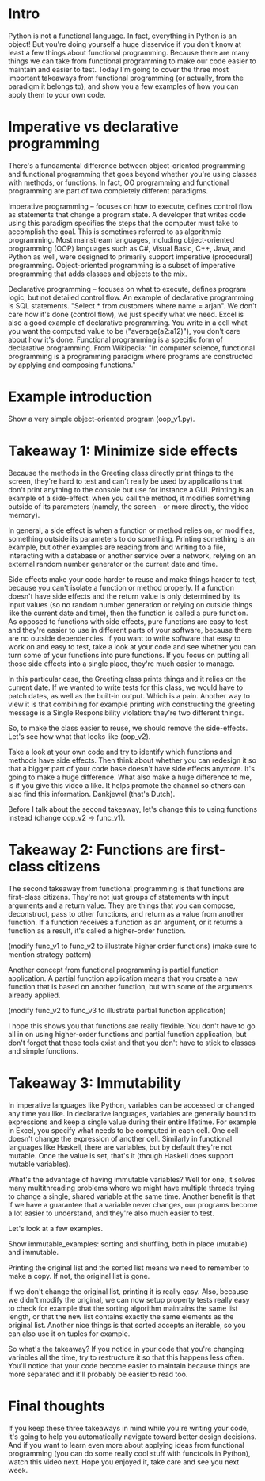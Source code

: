 # Intro

Python is not a functional language. In fact, everything in Python is an object! But you're doing yourself a huge disservice if you don't know at least a few things about functional programming. Because there are many things we can take from functional programming to make our code easier to maintain and easier to test. Today I'm going to cover the three most important takeaways from functional programming (or actually, from the paradigm it belongs to), and show you a few examples of how you can apply them to your own code.

# Imperative vs declarative programming

There's a fundamental difference between object-oriented programming and functional programming that goes beyond whether you're using classes with methods, or functions. In fact, OO programming and functional programming are part of two completely different paradigms.

Imperative programming – focuses on how to execute, defines control flow as statements that change a program state. A developer that writes code using this paradigm specifies the steps that the computer must take to accomplish the goal. This is sometimes referred to as algorithmic programming. Most mainstream languages, including object-oriented programming (OOP) languages such as C#, Visual Basic, C++, Java, and Python as well, were designed to primarily support imperative (procedural) programming. Object-oriented programming is a subset of imperative programming that adds classes and objects to the mix.

Declarative programming – focuses on what to execute, defines program logic, but not detailed control flow. An example of declarative programming is SQL statements. "Select \* from customers where name = arjan". We don't care how it's done (control flow), we just specify what we need. Excel is also a good example of declarative programming. You write in a cell what you want the computed value to be ("average(a2:a12)"), you don't care about how it's done. Functional programming is a specific form of declarative programming. From Wikipedia: "In computer science, functional programming is a programming paradigm where programs are constructed by applying and composing functions."

# Example introduction

Show a very simple object-oriented program (oop_v1.py).

# Takeaway 1: Minimize side effects

Because the methods in the Greeting class directly print things to the screen, they're hard to test and can't really be used by applications that don't print anything to the console but use for instance a GUI. Printing is an example of a side-effect: when you call the method, it modifies something outside of its parameters (namely, the screen - or more directly, the video memory).

In general, a side effect is when a function or method relies on, or modifies, something outside its parameters to do something. Printing something is an example, but other examples are reading from and writing to a file, interacting with a database or another service over a network, relying on an external random number generator or the current date and time.

Side effects make your code harder to reuse and make things harder to test, because you can't isolate a function or method properly. If a function doesn't have side effects and the return value is only determined by its input values (so no random number generation or relying on outside things like the current date and time), then the function is called a pure function. As opposed to functions with side effects, pure functions are easy to test and they're easier to use in different parts of your software, because there are no outside dependencies. If you want to write software that easy to work on and easy to test, take a look at your code and see whether you can turn some of your functions into pure functions. If you focus on putting all those side effects into a single place, they're much easier to manage.

In this particular case, the Greeting class prints things and it relies on the current date. If we wanted to write tests for this class, we would have to patch dates, as well as the built-in output. Which is a pain. Another way to view it is that combining for example printing with constructing the greeting message is a Single Responsibility violation: they're two different things.

So, to make the class easier to reuse, we should remove the side-effects. Let's see how what that looks like (oop_v2).

Take a look at your own code and try to identify which functions and methods have side effects. Then think about whether you can redesign it so that a bigger part of your code base doesn't have side effects anymore. It's going to make a huge difference. What also make a huge difference to me, is if you give this video a like. It helps promote the channel so others can also find this information. Dankjewel (that's Dutch).

Before I talk about the second takeaway, let's change this to using functions instead (change oop_v2 -> func_v1).

# Takeaway 2: Functions are first-class citizens

The second takeaway from functional programming is that functions are first-class citizens. They're not just groups of statements with input arguments and a return value. They are things that you can compose, deconstruct, pass to other functions, and return as a value from another function. If a function receives a function as an argument, or it returns a function as a result, it's called a higher-order function.

(modify func_v1 to func_v2 to illustrate higher order functions)
(make sure to mention strategy pattern)

Another concept from functional programming is partial function application. A partial function application means that you create a new function that is based on another function, but with some of the arguments already applied.

(modify func_v2 to func_v3 to illustrate partial function application)

I hope this shows you that functions are really flexible. You don't have to go all in on using higher-order functions and partial function application, but don't forget that these tools exist and that you don't have to stick to classes and simple functions.

# Takeaway 3: Immutability

In imperative languages like Python, variables can be accessed or changed any time you like. In declarative languages, variables are generally bound to expressions and keep a single value during their entire lifetime. For example in Excel, you specify what needs to be computed in each cell. One cell doesn't change the expression of another cell. Similarly in functional languages like Haskell, there are variables, but by default they're not mutable. Once the value is set, that's it (though Haskell does support mutable variables).

What's the advantage of having immutable variables? Well for one, it solves many multithreading problems where we might have multiple threads trying to change a single, shared variable at the same time. Another benefit is that if we have a guarantee that a variable never changes, our programs become a lot easier to understand, and they're also much easier to test.

Let's look at a few examples.

Show immutable_examples: sorting and shuffling, both in place (mutable) and immutable.

Printing the original list and the sorted list means we need to remember to make a copy. If not, the original list is gone.

If we don't change the original list, printing it is really easy. Also, because we didn't modify the original, we can now setup property tests really easy to check for example that the sorting algorithm maintains the same list length, or that the new list contains exactly the same elements as the original list. Another nice things is that sorted accepts an iterable, so you can also use it on tuples for example.

So what's the takeaway? If you notice in your code that you're changing variables all the time, try to restructure it so that this happens less often. You'll notice that your code become easier to maintain because things are more separated and it'll probably be easier to read too.

# Final thoughts

If you keep these three takeaways in mind while you're writing your code, it's going to help you automatically navigate toward better design decisions. And if you want to learn even more about applying ideas from functional programming (you can do some really cool stuff with functools in Python), watch this video next. Hope you enjoyed it, take care and see you next week.

